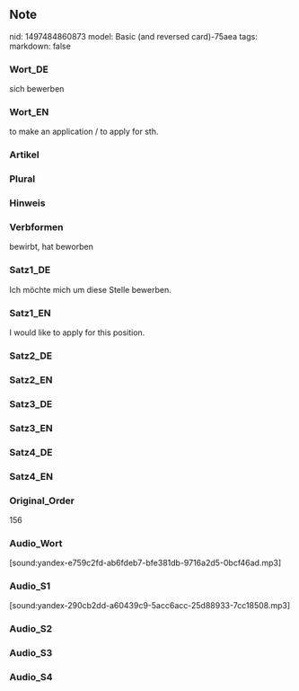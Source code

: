 ## Note
nid: 1497484860873
model: Basic (and reversed card)-75aea
tags: 
markdown: false

### Wort_DE
sich bewerben

### Wort_EN
to make an application / to apply for sth.

### Artikel


### Plural


### Hinweis


### Verbformen
bewirbt, hat beworben

### Satz1_DE
Ich möchte mich um diese Stelle bewerben.

### Satz1_EN
I would like to apply for this position.

### Satz2_DE


### Satz2_EN


### Satz3_DE


### Satz3_EN


### Satz4_DE


### Satz4_EN


### Original_Order
156

### Audio_Wort
[sound:yandex-e759c2fd-ab6fdeb7-bfe381db-9716a2d5-0bcf46ad.mp3]

### Audio_S1
[sound:yandex-290cb2dd-a60439c9-5acc6acc-25d88933-7cc18508.mp3]

### Audio_S2


### Audio_S3


### Audio_S4

